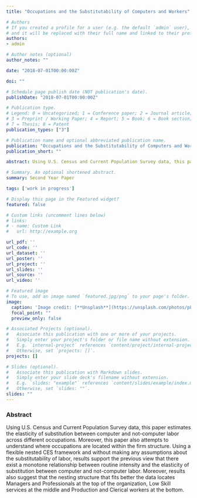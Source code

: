 ```yaml
---
title: "Occupations and the Substitutability of Computers and Workers"

# Authors
# If you created a profile for a user (e.g. the default `admin` user), write the username (folder name) here 
# and it will be replaced with their full name and linked to their profile.
authors:
- admin

# Author notes (optional)
author_notes: ""

date: "2018-07-01T00:00:00Z"

doi: ""

# Schedule page publish date (NOT publication's date).
publishDate: "2018-07-01T00:00:00Z"

# Publication type.
# Legend: 0 = Uncategorized; 1 = Conference paper; 2 = Journal article;
# 3 = Preprint / Working Paper; 4 = Report; 5 = Book; 6 = Book section;
# 7 = Thesis; 8 = Patent
publication_types: ["3"]

# Publication name and optional abbreviated publication name.
publication: "Occupations and the Substitutability of Computers and Workers"
publication_short: ""

abstract: Using U.S. Census and Current Population Survey data, this paper estimates the elasticity of substitution between computer and not-computer labor across different occupations. Moreover, this paper also attempts to understand where occupations are located within the firm structure. Using a flexible nested CES framework and without making any assumptions about the substitutability of labor, results support the previous view that there exist a monotone relationship between routine intensity and the elasticity of substitution between computer and not-computer labor. Moreover, results also suggest that the nesting structure that fits better the data locates Managers and Professionals at the top of the organization, Low Skill services at the middle and Production and Clerical workers at the bottom.

# Summary. An optional shortened abstract.
summary: Second Year Paper

tags: ['work in progress']

# Display this page in the Featured widget?
featured: false

# Custom links (uncomment lines below)
# links:
# - name: Custom Link
#   url: http://example.org

url_pdf: ''
url_code: ''
url_dataset: ''
url_poster: ''
url_project: ''
url_slides: ''
url_source: ''
url_video: ''

# Featured image
# To use, add an image named `featured.jpg/png` to your page's folder. 
image:
  caption: 'Image credit: [**Unsplash**](https://unsplash.com/photos/pLCdAaMFLTE)'
  focal_point: ""
  preview_only: false

# Associated Projects (optional).
#   Associate this publication with one or more of your projects.
#   Simply enter your project's folder or file name without extension.
#   E.g. `internal-project` references `content/project/internal-project/index.md`.
#   Otherwise, set `projects: []`.
projects: []

# Slides (optional).
#   Associate this publication with Markdown slides.
#   Simply enter your slide deck's filename without extension.
#   E.g. `slides: "example"` references `content/slides/example/index.md`.
#   Otherwise, set `slides: ""`.
slides: ""
---
```


### Abstract
	
Using U.S. Census and Current Population Survey data, this paper estimates the elasticity of substitution between computer and not-computer labor across different occupations. Moreover, this paper also attempts to understand where occupations are located within the firm structure. Using a flexible nested CES framework and without making any assumptions about the substitutability of labor, results support the previous view that there exist a monotone relationship between routine intensity and the elasticity of substitution between computer and not-computer labor. Moreover, results also suggest that the nesting structure that fits better the data locates Managers and Professionals at the top of the organization, Low Skill services at the middle and Production and Clerical workers at the bottom.